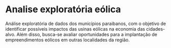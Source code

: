 # Analise exploratória eólica

Análise exploratória de dados dos municípios paraibanos, com o objetivo de identificar possíveis impactos das usinas eólicas na economia das cidades-alvo. Além disso, busca-se avaliar oportunidades para a implantação de empreendimentos eólicos em outras localidades da região.

